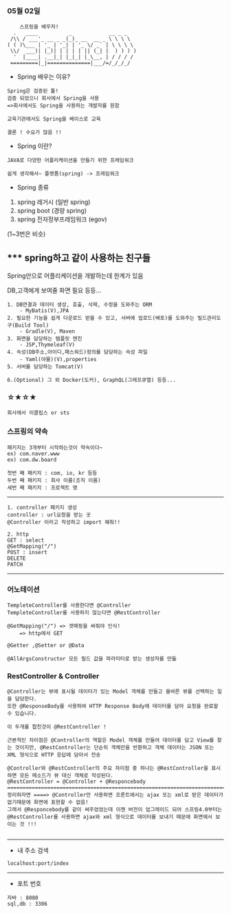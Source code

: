 ### 05월 02일
```
    스프링을 배우자!
  .   ____          _            __ _ _
 /\\ / ___'_ __ _ _(_)_ __  __ _ \ \ \ \
( ( )\___ | '_ | '_| | '_ \/ _` | \ \ \ \
 \\/  ___)| |_)| | | | | || (_| |  ) ) ) )
  '  |____| .__|_| |_|_| |_\__, | / / / /
 =========|_|==============|___/=/_/_/_/

```
- Spring 배우는 이유?
```
Spring은 검증된 툴!
검증 되었으니 회사에서 Spring을 사용
=>회사에서도 Spring을 사용하는 개발자를 원함

교육기관에서도 Spring을 베이스로 교육

결론 ! 수요가 많음 !!
```

- Spring 이란?
```
JAVA로 다양한 어플리케이션을 만들기 위한 프레임워크

쉽게 생각해서~ 플랫폼(spring) -> 프레임워크
```

- Spring 종류
1. spring 레거시 (일반 spring)
2. spring boot (경량 spring)
3. spring 전자정부프레임워크 (egov)

(1~3번은 비슷)

## *** spring하고 같이 사용하는 친구들
Spring만으로 어플리케이션을 개발하는데 한계가 있음

DB,고객에게 보여줄 화면 필요 등등...

```
1. DB연결과 데이터 생성, 호출, 삭제, 수정을 도와주는 ORM
    - MyBatis(V),JPA 
2. 필요한 기능을 쉽게 다운로드 받을 수 있고, 서버에 업로드(배포)를 도와주는 빌드관리도구(Build Tool)
    - Gradle(V), Maven
3. 화면을 담당하는 템플릿 엔진
    - JSP,Thymeleaf(V)
4. 속성(DB주소,아이디,패스워드)정의를 담당하는 속성 파일
    - Yaml(야믈)(V),properties
5. 서버를 담당하는 Tomcat(V)

6.(Optional) 그 외 Docker(도커), GraphQL(그래프큐엘) 등등...
```
### ☆★☆★
    회사에서 이클립스 or sts

### 스프링의 약속
    패키지는 3개부터 시작하는것이 약속이다~
    ex) com.naver.www
    ex) com.dw.board

    첫번 째 패키지 : com, io, kr 등등
    두번 째 패키지 : 회사 이름(조직 이름)
    세번 째 패키지 : 프로젝트 명
---
    1. controller 패키지 생성
    controller : url요청을 받는 곳
    @Controller 이라고 작성하고 import 해줘!!

    2. http
    GET : select
    @GetMapping("/")
    POST : insert
    DELETE 
    PATCH
---
### 어노테이션
    TempleteController를 사용한다면 @Controller
    TempleteController를 사용하지 않는다면 @RestController

    @GetMapping("/") => 겟매핑을 써줘야 인식!
        => http에서 GET

    @Getter ,@Setter or @Data

    @AllArgsConstructor 모든 필드 값을 파라미터로 받는 생성자를 만듦

### RestController & Controller
```
@Controller는 뷰에 표시될 데이터가 있는 Model 객체를 만들고 올바른 뷰를 선택하는 일을 담당한다.
또한 @ResponseBody를 사용하여 HTTP Response Body에 데이터를 담아 요청을 완료할 수 있습니다.

이 두개를 합친것이 @RestController !

근본적인 차이점은 @Controller의 역할은 Model 객체를 만들어 데이터를 담고 View를 찾는 것이지만, @RestController는 단순히 객체만을 반환하고 객체 데이터는 JSON 또는 XML 형식으로 HTTP 응답에 담아서 전송

@Controller와 @RestController의 주요 차이점 중 하나는 @RestController을 표시하면 모든 메소드가 뷰 대신 객체로 작성된다.
@RestController = @Controller + @Responcebody 
=============================================================================
정리하자면 ====> @Controller만 사용하면 프론트에서는 ajax 또는 xml로 받은 데이터가 없기때문에 화면에 표현할 수 없음! 
그래서 @Responcebody를 같이 써주었었는데 이젠 버전이 업그레이드 되어 스프링4.0부터는 @RestController를 사용하면 ajax와 xml 형식으로 데이터를 보내기 때문에 화면에서 보이는 것 !!!


```
---
- 내 주소 검색
```
localhost:port/index
```
---
- 포트 번호
```
자바 : 8080
sql,db : 3306
```

    
